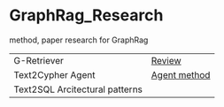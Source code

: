 # GraphRag_Research
method, paper research for GraphRag 

| | |
| --- | --- |
| G-Retriever | [Review](https://github.com/suhan1433/GraphRag_Research/blob/main/G-retriever.md)  |
| Text2Cypher Agent | [Agent method](https://github.com/suhan1433/GraphRag_Research/blob/main/text2cypher.md) |
| Text2SQL Arcitectural patterns |  |
